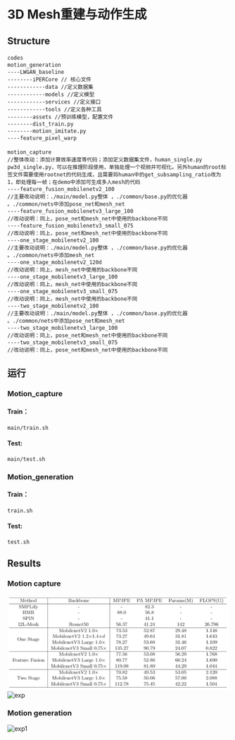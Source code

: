 # 3D Mesh重建与动作生成
## Structure
```
codes
motion_generation
----LWGAN_baseline
--------iPERCore // 核心文件
------------data //定义数据集
------------models //定义模型
------------services //定义接口
------------tools //定义各种工具
--------assets //预训练模型，配置文件	
--------dist_train.py
--------motion_imitate.py
----feature_pixel_warp

motion_capture
//整体改动：添加计算效率速度等代码；添加定义数据集文件，human_single.py pw3d_single.py，可以在推理阶段使用，单独处理一个视频并可视化。另外human的root标签文件需要使用rootnet的代码生成，且需要将human中的get_subsampling_ratio改为1，即处理每一帧；在demo中添加可生成多人mesh的代码
----feature_fusion_mobilenetv2_100
//主要改动说明：./main/model.py整体 ，./common/base.py的优化器 。./common/nets中添加pose_net和mesh_net
----feature_fusion_mobilenetv3_large_100
//改动说明：同上，pose_net和mesh_net中使用的backbone不同
----feature_fusion_mobilenetv3_small_075
//改动说明：同上，pose_net和mesh_net中使用的backbone不同
----one_stage_mobilenetv2_100
//主要改动说明：./main/model.py整体 ，./common/base.py的优化器 。./common/nets中添加mesh_net
----one_stage_mobilenetv2_120d
//改动说明：同上，mesh_net中使用的backbone不同
----one_stage_mobilenetv3_large_100
//改动说明：同上，mesh_net中使用的backbone不同
----one_stage_mobilenetv3_small_075
//改动说明：同上，mesh_net中使用的backbone不同
----two_stage_mobilenetv2_100
//主要改动说明：./main/model.py整体 ，./common/base.py的优化器 。./common/nets中添加pose_net和mesh_net
----two_stage_mobilenetv3_large_100
//改动说明：同上，pose_net和mesh_net中使用的backbone不同
----two_stage_mobilenetv3_small_075
//改动说明：同上，pose_net和mesh_net中使用的backbone不同

```


## 运行
### Motion_capture
#### Train：
```
main/train.sh
```
#### Test:
```
main/test.sh
```
### Motion_generation
#### Train：
```
train.sh
```
#### Test:
```
test.sh
```
## Results
### Motion capture
![table](figures/3d_mesh.png)
![exp](figures/3d_mesh_exp.gif)
### Motion generation
![exp1](figures/motion_exp1.gif)


